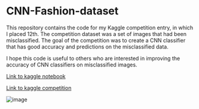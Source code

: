 # CNN-Fashion-dataset
This repository contains the code for my Kaggle competition entry, in which I placed 12th. The competition dataset was a set of images that had been misclassified. The goal of the competition was to create a CNN classifier that has good accuracy and predictions on the misclassified data.

I hope this code is useful to others who are interested in improving the accuracy of CNN classifiers on misclassified images.

[Link to kaggle notebook](https://www.kaggle.com/code/arfanmd/cnn-fashion-dataset)

[Link to kaggle competition](https://www.kaggle.com/competitions/extracting-attributes-from-fashion-images-2)

![image](https://github.com/mdarfan357/CNN-Fashion-dataset/assets/77487906/c5f25261-bd9d-4c1f-9aed-b649d4becff9)
